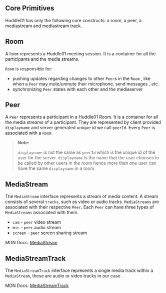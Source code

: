 ## Core Primitives

Huddle01 has only the following core constructs: a room, a peer, a mediastream and mediastream track. 

## Room

A `Room` represents a Huddle01 meeting session. It is a container for all the participants and the media streams.

`Room` is responsible for:

- pushing updates regarding changes to other `Peer`s in the `Room` , like when a `Peer` may mute/unmute their microphone, send messages , etc.
- synchronizing `Peer` states with each other and the mediaserver

## Peer

A `Peer` represents a participant in a Huddle01 Room. It is a container for all the media streams of a participant. They are represented by client provided `displayname` and server generated unique id we call `peerId`.
Every `Peer` is associated with a `Room`

>  **Note:**
>
> `displayname` is not the same as `peerId` which is the unique id of the user for the server. `displayname` is the name that the user chooses to be called by other users in the room hence more than one user can have the same `displayname` in a room.

## MediaStream

The `MediaStream` interface represents a stream of media content. A stream consists of several `tracks`, such as video or audio tracks. `MediaStreams` are associated with their respective `Peer`. Each `Peer` can have three types of `MediaStreams` associated with them.

- `cam` - `peer` video stream
- `mic` - `peer` audio stream
- `screen` - `peer` screen sharing stream

MDN Docs: [MediaStream](https://developer.mozilla.org/en-US/docs/Web/API/MediaStream)

## MediaStreamTrack

The `MediaStreamTrack` interface represents a single media track within a `MediaStream`, these are audio or video tracks in our case .

MDN Docs: [MediaStreamTrack](https://developer.mozilla.org/en-US/docs/Web/API/MediaStreamTrack)
